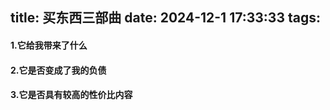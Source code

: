 title: 买东西三部曲
date: 2024-12-1 17:33:33
tags:
-----

#### 1.它给我带来了什么

#### 2.它是否变成了我的负债

#### 3.它是否具有较高的性价比内容
